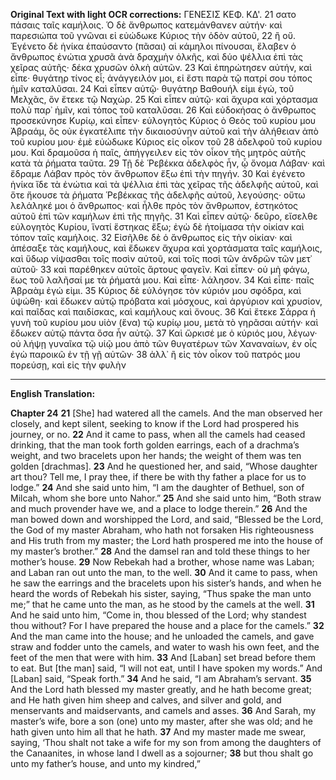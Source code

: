 **Original Text with light OCR corrections:**
ΓΕΝΕΣΙΣ ΚΕΦ. ΚΔ'.
21 σατο πάσαις ταῖς καμήλοις. Ὁ δὲ ἄνθρωπος κατεμάνθανεν αὐτήν· καὶ παρεσιώπα τοῦ γνῶναι εἰ εὐώδωκε Κύριος τὴν ὁδὸν αὐτοῦ,
22 ἢ οὔ. Ἐγένετο δὲ ἡνίκα ἐπαύσαντο (πᾶσαι) αἱ κάμηλοι πίνουσαι, ἔλαβεν ὁ ἄνθρωπος ἐνώτια χρυσᾶ ἀνὰ δραχμὴν ὀλκῆς, καὶ δύο ψέλλια ἐπὶ τὰς χεῖρας αὐτῆς· δέκα χρυσῶν ὀλκὴ αὐτῶν.
23 Καὶ ἐπηρώτησεν αὐτήν, καὶ εἶπε· θυγάτηρ τίνος εἶ; ἀνάγγειλόν μοι, εἰ ἔστι παρὰ τῷ πατρί σου τόπος ἡμῖν καταλῦσαι.
24 Καὶ εἶπεν αὐτῷ· θυγάτηρ Βαθουήλ εἰμι ἐγώ, τοῦ Μελχᾶς, ὃν ἔτεκε τῷ Ναχώρ.
25 Καὶ εἶπεν αὐτῷ· καὶ ἄχυρα καὶ χόρτασμα πολὺ παρ᾿ ἡμῖν, καὶ τόπος τοῦ καταλῦσαι.
26 Καὶ εὐδοκήσας ὁ ἄνθρωπος προσεκύνησε Κυρίῳ, καὶ εἶπεν· εὐλογητὸς Κύριος ὁ Θεὸς τοῦ κυρίου μου Ἀβραάμ, ὃς οὐκ ἐγκατέλιπε τὴν δικαιοσύνην αὐτοῦ καὶ τὴν ἀλήθειαν ἀπὸ τοῦ κυρίου μου· ἐμὲ εὐώδωκε Κύριος εἰς οἶκον τοῦ
28 ἀδελφοῦ τοῦ κυρίου μου. Καὶ δραμοῦσα ἡ παῖς, ἀπήγγειλεν εἰς τὸν οἶκον τῆς μητρὸς αὐτῆς κατὰ τὰ ῥήματα ταῦτα.
29 Τῇ δὲ Ῥεβέκκα ἀδελφὸς ἦν, ᾧ ὄνομα Λάβαν· καὶ ἔδραμε Λάβαν πρὸς τὸν ἄνθρωπον ἔξω ἐπὶ τὴν πηγήν.
30 Καὶ ἐγένετο ἡνίκα ἴδε τὰ ἐνώτια καὶ τὰ ψέλλια ἐπὶ τὰς χεῖρας τῆς ἀδελφῆς αὐτοῦ, καὶ ὅτε ἤκουσε τὰ ῥήματα Ῥεβέκκας τῆς ἀδελφῆς αὐτοῦ, λεγούσης· οὕτω λελάληκέ μοι ὁ ἄνθρωπος· καὶ ἦλθε πρὸς τὸν ἄνθρωπον, ἑστηκότος αὐτοῦ ἐπὶ τῶν καμήλων ἐπὶ τῆς πηγῆς.
31 Καὶ εἶπεν αὐτῷ· δεῦρο, εἴσελθε εὐλογητὸς Κυρίου, ἵνατί ἕστηκας ἔξω; ἐγὼ δὲ ἡτοίμασα τὴν οἰκίαν καὶ τόπον ταῖς καμήλοις.
32 Εἰσῆλθε δὲ ὁ ἄνθρωπος εἰς τὴν οἰκίαν· καὶ ἀπέσαξε τὰς καμήλους, καὶ ἔδωκεν ἄχυρα καὶ χορτάσματα ταῖς καμήλοις, καὶ ὕδωρ νίψασθαι τοῖς ποσὶν αὐτοῦ, καὶ τοῖς ποσὶ τῶν ἀνδρῶν τῶν μετ᾿ αὐτοῦ·
33 καὶ παρέθηκεν αὐτοῖς ἄρτους φαγεῖν. Καὶ εἶπεν· οὐ μὴ φάγω, ἕως τοῦ λαλῆσαί με τὰ ῥήματά μου. Καὶ εἶπε· λάλησον.
34 Καὶ εἶπε· παῖς Ἀβραὰμ ἐγώ εἰμι.
35 Κύριος δὲ εὐλόγησε τὸν κύριόν μου σφόδρα, καὶ ὑψώθη· καὶ ἔδωκεν αὐτῷ πρόβατα καὶ μόσχους, καὶ ἀργύριον καὶ χρυσίον, καὶ παῖδας καὶ παιδίσκας, καὶ καμήλους καὶ ὄνους.
36 Καὶ ἔτεκε Σάρρα ἡ γυνὴ τοῦ κυρίου μου υἱὸν (ἕνα) τῷ κυρίῳ μου, μετὰ τὸ γηρᾶσαι αὐτήν· καὶ ἔδωκεν αὐτῷ πάντα ὅσα ἦν αὐτῷ.
37 Καὶ ὥρκισέ με ὁ κύριός μου, λέγων· οὐ λήψῃ γυναῖκα τῷ υἱῷ μου ἀπὸ τῶν θυγατέρων τῶν Χαναναίων, ἐν οἷς ἐγὼ παροικῶ ἐν τῇ γῇ αὐτῶν·
38 ἀλλ᾿ ἢ εἰς τὸν οἶκον τοῦ πατρός μου πορεύσῃ, καὶ εἰς τὴν φυλὴν

---

**English Translation:**

**Chapter 24**
**21** [She] had watered all the camels. And the man observed her closely, and kept silent, seeking to know if the Lord had prospered his journey, or no.
**22** And it came to pass, when all the camels had ceased drinking, that the man took forth golden earrings, each of a drachma’s weight, and two bracelets upon her hands; the weight of them was ten golden [drachmas].
**23** And he questioned her, and said, “Whose daughter art thou? Tell me, I pray thee, if there be with thy father a place for us to lodge.”
**24** And she said unto him, “I am the daughter of Bethuel, son of Milcah, whom she bore unto Nahor.”
**25** And she said unto him, “Both straw and much provender have we, and a place to lodge therein.”
**26** And the man bowed down and worshipped the Lord, and said, “Blessed be the Lord, the God of my master Abraham, who hath not forsaken His righteousness and His truth from my master; the Lord hath prospered me into the house of my master’s brother.”
**28** And the damsel ran and told these things to her mother’s house.
**29** Now Rebekah had a brother, whose name was Laban; and Laban ran out unto the man, to the well.
**30** And it came to pass, when he saw the earrings and the bracelets upon his sister’s hands, and when he heard the words of Rebekah his sister, saying, “Thus spake the man unto me;” that he came unto the man, as he stood by the camels at the well.
**31** And he said unto him, “Come in, thou blessed of the Lord; why standest thou without? For I have prepared the house and a place for the camels.”
**32** And the man came into the house; and he unloaded the camels, and gave straw and fodder unto the camels, and water to wash his own feet, and the feet of the men that were with him.
**33** And [Laban] set bread before them to eat. But [the man] said, “I will not eat, until I have spoken my words.” And [Laban] said, “Speak forth.”
**34** And he said, “I am Abraham’s servant.
**35** And the Lord hath blessed my master greatly, and he hath become great; and He hath given him sheep and calves, and silver and gold, and menservants and maidservants, and camels and asses.
**36** And Sarah, my master’s wife, bore a son (one) unto my master, after she was old; and he hath given unto him all that he hath.
**37** And my master made me swear, saying, ‘Thou shalt not take a wife for my son from among the daughters of the Canaanites, in whose land I dwell as a sojourner;
**38** but thou shalt go unto my father’s house, and unto my kindred,”